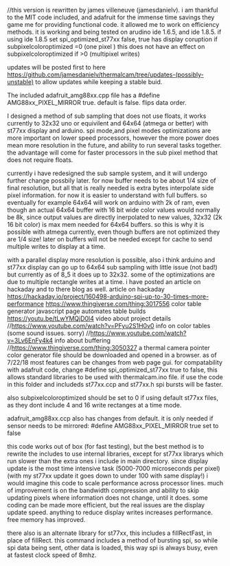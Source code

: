 //this version is rewritten by james villeneuve (jamesdanielv). i am thankful to the MIT code included, and adafruit for the immense time savings they game me for providing functional code. it allowed me to work on efficiency methods.
it is working and being tested on arudino ide 1.6.5, and ide 1.8.5. 
if using ide 1.8.5 set spi_optimized_st77xx false, true has display coruption if subpixelcoloroptimized =0 (one pixel )
this does not have an effect on subpixelcoloroptimized if >0 (multipixel writes)


updates will be posted first to here https://github.com/jamesdanielv/thermalcam/tree/updates-(possibly-unstable)
to allow updates while keeping a stable buid.

The included adafruit_amg88xx.cpp file has a #define AMG88xx_PIXEL_MIRROR true. default is false. flips data order.

I designed a method of sub sampling that does not use floats, it works currently to 32x32 uno or equivilent and 64x64 (atmega or better) with st77xx display and arduino. spi mode,and pixel modes optimizations are more important on lower speed processors, however the more power does mean more resolution in the future, and ability to run several tasks together.
the advantage will come for faster processors in the sub pixel method that does not require floats.

currently i have redesigned the sub sample system, and it will undergo further change possbily later. for now buffer needs to be about 1/4 size of final resolution, but all that is really needed is extra bytes interpolate side pixel information. for now it is easier to understand with full buffers. so eventually for example 64x64 will work on arduino with 2k of ram, even though an actual 64x64 buffer with 16 bit wide color values would normally be 8k, since output values are directly inerpolated to new values, 32x32 (2k 16 bit color) is max mem needed for 64x64 buffers. so this is why it is possible with atmega currently, even though buffers are not optimized they are 1/4 size! later on buffers will not be needed except for cache to send multiple writes to display at a time.

with a parallel display more resolution is possible, also i think arduino and st77xx display can go up to 64x64 sub sampling
with little issue (not bad!) but currently as of 8_5 it does up to 32x32.
some of the optimizations are due to multiple rectangle writes at a time. i have posted an article on hackaday and to there blog as well.
article on hackaday https://hackaday.io/project/160498-arduino-spi-up-to-30-times-more-performance
https://www.thingiverse.com/thing:3017556 color table generator javascript page automates table builds
https://youtu.be/tLwYMQjD0l4 video about project details
//https://www.youtube.com/watch?v=PFyu2S1H0v0 info on color tables (some sound issues. sorry)
//https://www.youtube.com/watch?v=3Lv6EnFy4k4 info about buffering
//https://www.thingiverse.com/thing:3050327 a thermal camera pointer
color generator file should be downloaded and opened in a browser. as of 7/22/18 most features can be changes from web page gui.
for compatability with adafruit code, change #define spi_optimized_st77xx true to false, this allows standard libraries to be used with thermalcam.ino file. if use the code in this folder and includeds st77xx.ccp and st77xx.h spi bursts will be 
faster. 

also  subpixelcoloroptimized should be set to 0 if using default st77xx files, as they dont include 4 and 16 write rectanges at a time mode.

adafruit_amg88xx.ccp also has changes from default. it is only needed if sensor needs to be mirrored: 
#define AMG88xx_PIXEL_MIRROR true set to false

this code works out of box (for fast testing), but the best method is to rewrite the includes to use internal libraries, except for st77xx librarys which run slower than the extra ones i include in main directory.
since display update is the most time intensive task (5000-7000 microseconds per pixel)
(with my st77xx update it goes down to under 100 with same display!) i would imagine this code to scale performance across processor lines. much of improvement is on the bandwidth compression and ability to skip updating pixels where information does not change, until it does. some coding can be made more efficient, but the real issues are the display update speed. anything to reduce display writes increases performance. free memory has improved.

there also is an alternate library for st77xx, this includes a fillRectFast, in place of fillRect. this command includes a method of bursting spi, so while spi data being sent, other data is loaded, this way spi is always busy, even at fastest clock speed of 8mhz.

